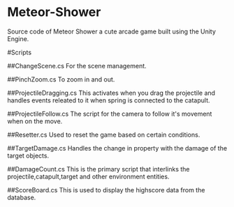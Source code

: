 # Meteor-Shower
Source code of Meteor Shower a cute arcade game built using the Unity Engine.

#Scripts

##ChangeScene.cs
For the scene management.

##PinchZoom.cs
To zoom in and out.

##ProjectileDragging.cs
This activates when you drag the projectile and handles events releated to it when spring is connected to the catapult.

##ProjectileFollow.cs
The script for the camera to follow it's movement when on the move.

##Resetter.cs
Used to reset the game based on certain conditions.

##TargetDamage.cs
Handles the change in property with the damage of the target objects.

##DamageCount.cs
This is the primary script that interlinks the projectile,catapult,target and other environment entities.

##ScoreBoard.cs
This is used to display the highscore data from the database.

